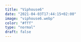 ```yaml
---
title: "Viphouse6"
date: "2021-04-03T17:44:15+02:00"
image: "viphouse6.webp"
color: "#fff"
type: "normal"
draft: false
---
```

